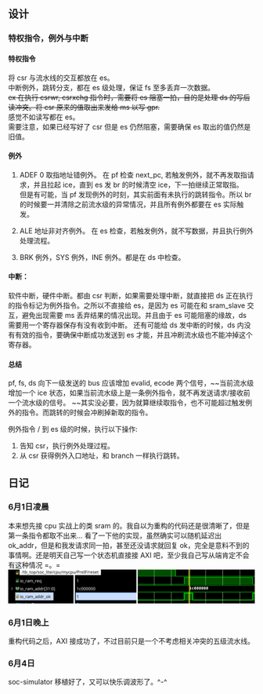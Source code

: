 ## 设计
### 特权指令，例外与中断
#### 特权指令
将 csr 与流水线的交互都放在 es。  
中断例外，跳转分支，都在 es 级处理，保证 fs 至多丢弃一次数据。  
~~ex 在执行 csrwr, csrxchg 指令时，需要将 es 阻塞一拍，目的是处理 ds 的写后读冲突。将 csr 原来的值取出来发给 ms 以写 gpr.~~  
感觉不如读写都在 es。  
需要注意，如果已经写好了 csr 但是 es 仍然阻塞，需要确保 es 取出的值仍然是旧值。


#### 例外
1. ADEF 0 取指地址错例外。 在 pf 检查 next_pc, 若触发例外，就不再发取指请求，并且拉起 ice，直到 es 发 br 的时候清空 ice，下一拍继续正常取指。    
但是有可能，当 pf 发现例外的时刻，其实前面有未执行的跳转指令。所以 br 的时候要一并清除之前流水级的异常情况，并且所有例外都要在 es 实际触发。  

2. ALE 地址非对齐例外。 在 es 检查，若触发例外，就不写数据，并且执行例外处理流程。  

3. BRK 例外，SYS 例外，INE 例外。都是在 ds 中检查。 

#### 中断：
软件中断，硬件中断。都由 csr 判断，如果需要处理中断，就直接把 ds 正在执行的指令标记为例外指令。之所以不直接给 es，是因为 es 可能在和 sram_slave 交互，避免出现需要 ms 丢弃结果的情况出现。并且由于 es 可能阻塞的缘故，ds 需要用一个寄存器保存有没有收到中断。 还有可能给 ds 发中断的时候，ds 内没有有效的指令，要确保中断成功发送到 es 才能，并且冲刷流水级也不能冲掉这个寄存器。

#### 总结
pf, fs, ds 向下一级发送的 bus 应该增加 evalid, ecode 两个信号，~~当前流水级增加一个 ice 状态，如果当前流水级上是一条例外指令，就不再发送请求/接收前一个流水级的信号。  ~~其实没必要，因为就算继续取指令，也不可能超过触发例外的指令。而跳转的时候会冲刷掉新取的指令。

例外指令 / 到 es 级的时候，执行以下操作:  
1. 告知 csr，执行例外处理过程。  
2. 从 csr 获得例外入口地址，和 branch 一样执行跳转。  


## 日记
### 6月1日凌晨
本来想先接 cpu 实战上的类 sram 的。我自以为重构的代码还是很清晰了，但是第一条指令都取不出来... 看了一下他的实现，虽然确实可以随机延迟出 ok_addr，但是和我发请求同一拍，甚至还没请求就回复 ok，完全是意料不到的事情啊。还是明天自己写一个状态机直接接 AXI 吧，至少我自己写从端肯定不会有这种情况 =。=
![](resource/hs_bram.png)

### 6月1日晚上
重构代码之后，AXI 接成功了，不过目前只是一个不考虑相关冲突的五级流水线。

### 6月4日
soc-simulator 移植好了，又可以快乐调波形了。^-^
